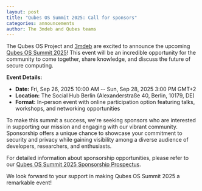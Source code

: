 ```yaml
---
layout: post
title: "Qubes OS Summit 2025: Call for sponsors"
categories: announcements
author: The 3mdeb and Qubes teams
---
```


The Qubes OS Project and [3mdeb](https://3mdeb.com/) are excited to announce the upcoming [Qubes OS Summit 2025](https://events.dasharo.com/event/2/qubes-os-summit-2025)! This event will be an incredible opportunity for the community to come together, share knowledge, and discuss the future of secure computing.

**Event Details:**
- **Date:** Fri, Sep 26, 2025 10:00 AM -- Sun, Sep 28, 2025 3:00 PM GMT+2
- **Location:** The Social Hub Berlin (Alexanderstraße 40, Berlin, 10179, DE)
- **Format:** In-person event with online participation option featuring talks, workshops, and networking opportunities

To make this summit a success, we're seeking sponsors who are interested in supporting our mission and engaging with our vibrant community. Sponsorship offers a unique chance to showcase your commitment to security and privacy while gaining visibility among a diverse audience of developers, researchers, and enthusiasts.

For detailed information about sponsorship opportunities, please refer to our [Qubes OS Summit 2025 Sponsorship Prospectus](https://dl.3mdeb.com/dasharo/qoss/2025/qubes_os_summit_2025_prospectus.pdf).

We look forward to your support in making Qubes OS Summit 2025 a remarkable event!
